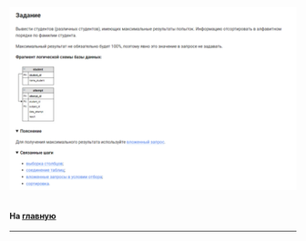 

<img src="../art/3.1.3.task.png" alt="solution" >

```sql 

```


#### На [главную](https://github.com/BEPb/stepik_sql#readme)

---


